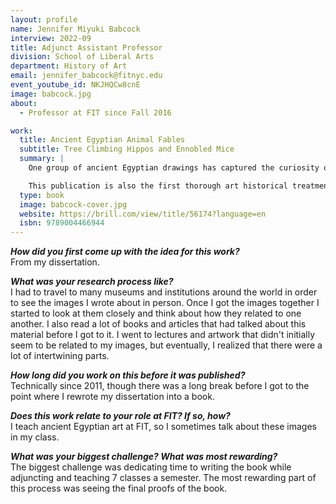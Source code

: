 ```yaml
---
layout: profile
name: Jennifer Miyuki Babcock
interview: 2022-09
title: Adjunct Assistant Professor
division: School of Liberal Arts
department: History of Art
email: jennifer_babcock@fitnyc.edu
event_youtube_id: NKJHQCw8cnE
image: babcock.jpg
about:
  - Professor at FIT since Fall 2016

work:
  title: Ancient Egyptian Animal Fables
  subtitle: Tree Climbing Hippos and Ennobled Mice
  summary: |
    One group of ancient Egyptian drawings has captured the curiosity of scholars and laypeople alike: images of animals acting like people. They illustrate animal fables originally from a larger mythological narrative, making them an integral part of New Kingdom Thebes's religious environment. This book examines the purpose of animal fables, drawing cross cultural and temporal comparisons to other storytelling and artistic traditions.

    This publication is also the first thorough art historical treatment of the ostraca and papyri. The drawings' iconography and aesthetic value are carefully examined, providing further nuance to our understanding of ancient Egyptian art.
  type: book
  image: babcock-cover.jpg
  website: https://brill.com/view/title/56174?language=en
  isbn: 9789004466944
---
```

***How did you first come up with the idea for this work?***  
From my dissertation.

***What was your research process like?***  
I had to travel to many museums and institutions around the world in order to see the images I wrote about in person. Once I got the images together I started to look at them closely and think about how they related to one another. I also read a lot of books and articles that had talked about this material before I got to it. I went to lectures and artwork that didn't initially seem to be related to my images, but eventually, I realized that there were a lot of intertwining parts.

***How long did you work on this before it was published?***  
Technically since 2011, though there was a long break before I got to the point where I rewrote my dissertation into a book.

***Does this work relate to your role at FIT? If so, how?***  
I teach ancient Egyptian art at FIT, so I sometimes talk about these images in my class.

***What was your biggest challenge? What was most rewarding?***  
The biggest challenge was dedicating time to writing the book while adjuncting and teaching 7 classes a semester. The most rewarding part of this process was seeing the final proofs of the book. 
